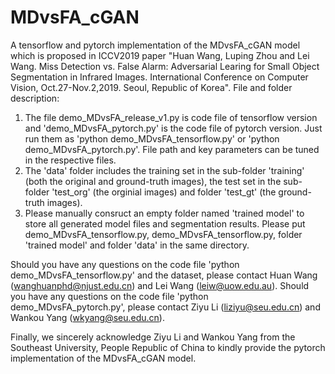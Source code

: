 # MDvsFA_cGAN
A tensorflow and pytorch implementation of the MDvsFA_cGAN model which is proposed in ICCV2019 paper "Huan Wang, Luping Zhou and Lei Wang. Miss Detection vs. False Alarm: Adversarial Learing for Small Object Segmentation in Infrared Images. International Conference on Computer Vision, Oct.27-Nov.2,2019. Seoul, Republic of Korea".
File and folder description: 
1) The file demo_MDvsFA_release_v1.py is code file of tensorflow version and 'demo_MDvsFA_pytorch.py' is the code file of pytorch version. Just run them as 'python demo_MDvsFA_tensorflow.py' or 'python demo_MDvsFA_pytorch.py'.  File path and key parameters can be tuned in the respective files.
2) The 'data' folder includes the training set in the sub-folder 'training' (both the original and ground-truth images), the test set in the sub-folder 'test_org' (the orginial images) and folder 'test_gt' (the ground-truth images).
3) Please manually consruct an empty folder named 'trained model' to store all generated model files and segmentation results. Please put demo_MDvsFA_tensorflow.py, demo_MDvsFA_tensorflow.py, folder 'trained model' and folder 'data' in the same directory.

Should you have any questions on the code file 'python demo_MDvsFA_tensorflow.py' and the dataset, please contact Huan Wang (wanghuanphd@njust.edu.cn) and Lei Wang (leiw@uow.edu.au).
Should you have any questions on the code file 'python demo_MDvsFA_pytorch.py', please contact Ziyu Li (liziyu@seu.edu.cn) and Wankou Yang (wkyang@seu.edu.cn).

Finally, we sincerely acknowledge Ziyu Li and Wankou Yang from the Southeast University, People Republic of China to kindly provide the pytorch implementation of the MDvsFA_cGAN model. 
